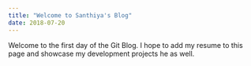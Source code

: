 ```yaml
---
title: "Welcome to Santhiya's Blog"
date: 2018-07-20
---
```

Welcome to the first day of the Git Blog.
I hope to add my resume to this page and showcase my development projects he as well.
